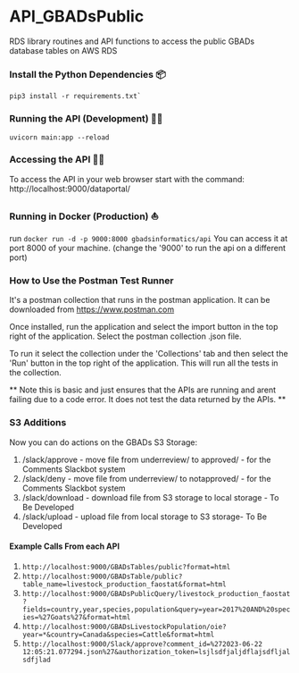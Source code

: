 # API_GBADsPublic
RDS library routines and API functions to access the public GBADs database tables on AWS RDS

### Install the Python Dependencies :package:
```
pip3 install -r requirements.txt`
```

### Running the API (Development) :running_woman:
```
uvicorn main:app --reload
```

### Accessing the API :technologist:
To access the API in your web browser start with the command:\
http://localhost:9000/dataportal/


### Running in Docker (Production) :sailboat:
run `docker run -d -p 9000:8000 gbadsinformatics/api`
You can access it at port 8000 of your machine. (change the '9000' to run the api on a different port)


### How to Use the Postman Test Runner
It's a postman collection that runs in the postman application. It can be downloaded from
https://www.postman.com

Once installed, run the application and select the import button in the top right of the application. Select the postman collection .json file.

To run it select the collection under the 'Collections' tab and then select the 'Run' button in the top right of the application. This will run all the tests in the collection.

** Note this is basic and just ensures that the APIs are running and arent failing due to a code error. It does not test the data returned by the APIs. **

### S3 Additions
Now you can do actions on the GBADs S3 Storage:
   1. /slack/approve - move file from underreview/ to approved/ - for the Comments Slackbot system
   2. /slack/deny - move file from underreview/ to notapproved/ - for the Comments Slackbot system
   3. /slack/download - download file from S3 storage to local storage - To Be Developed
   4. /slack/upload - upload file from local storage to S3 storage- To Be Developed

#### Example Calls From each API
1. ```http://localhost:9000/GBADsTables/public?format=html```
2. ```http://localhost:9000/GBADsTable/public?table_name=livestock_production_faostat&format=html```
3. ```http://localhost:9000/GBADsPublicQuery/livestock_production_faostat?fields=country,year,species,population&query=year=2017%20AND%20species=%27Goats%27&format=html```
4. ```http://localhost:9000/GBADsLivestockPopulation/oie?year=*&country=Canada&species=Cattle&format=html```
5. ```http://localhost:9000/Slack/approve?comment_id=%272023-06-22 12:05:21.077294.json%27&authorization_token=lsjlsdfjaljdflajsdfljalsdfjlad```

